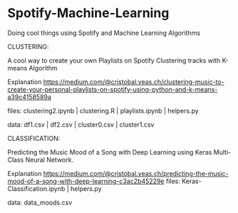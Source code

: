 # Spotify-Machine-Learning
Doing cool things using Spotify and Machine Learning Algorithms

CLUSTERING:

A cool way to create your own  Playlists on Spotify Clustering tracks with K-means Algorithm

Explanation
https://medium.com/@cristobal.veas.ch/clustering-music-to-create-your-personal-playlists-on-spotify-using-python-and-k-means-a39c4158589a

files: clustering2.ipynb | clustering.R | playlists.ipynb | helpers.py 

data: df1.csv | df2.csv | cluster0.csv | cluster1.csv 


CLASSIFICATION:

Predicting the Music Mood of a Song with Deep Learning using Keras Multi-Class Neural Network.

Explanation
https://medium.com/@cristobal.veas.ch/predicting-the-music-mood-of-a-song-with-deep-learning-c3ac2b45229e
files: Keras-Classification.ipynb | helpers.py

data: data_moods.csv
